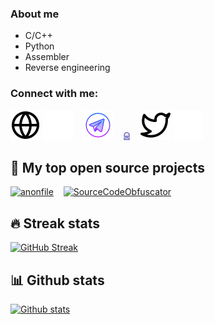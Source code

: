 ### About me

- C/C++
- Python
- Assembler
- Reverse engineering

### Connect with me:

[![website](./img/globe-light.svg)](https://nexan.pro#gh-light-mode-only)
[![website](./img/globe-dark.svg)](https://nexan.pro#gh-dark-mode-only)
&nbsp;&nbsp; 
[![website](./img/telegram-app.svg)](https://t.me/nexan_pro)
&nbsp;&nbsp;
<img src="./img/protonmail.svg" width=2.6% height=2.6%>
&nbsp;&nbsp;
[![website](./img/twitter-light.svg)](https://twitter.com/0x000N3X4N#gh-light-mode-only)
[![website](./img/twitter-dark.svg)](https://twitter.com/0x000N3X4N#gh-dark-mode-only)

## 📘 My top open source projects

<!-- Repo info cards - https://github.com/anuraghazra/github-readme-stats -->
<!-- Small repo cards (fork) - https://github.com/DenverCoder1/github-readme-stats -->
<p align="left">
  <a href="https://github.com/0x0000N3X4N/anonfile"><img width="500" src="https://github-readme-stats-nu-ebon.vercel.app/api/pin/?username=0x000N3X4N&repo=anonfile&theme=nightowl&bg_color=1F222E&title_color=F85D7F&hide_border=true&icon_color=F8D866&show_icons=false" alt="anonfile"></a>
  &nbsp;&nbsp;
  <a href="https://github.com/0x000N3X4N/SourceCodeObfuscator"><img width="500" src="https://github-readme-stats-nu-ebon.vercel.app/api/pin/?username=0x000N3X4N&repo=SourceCodeObfuscator&theme=nightowl&bg_color=1F222E&title_color=F85D7F&hide_border=true&icon_color=F8D866&show_icons=false" alt="SourceCodeObfuscator"></a>
  </p>

## 🔥 Streak stats

[![GitHub Streak](https://github-readme-streak-stats1337.herokuapp.com/?user=0x000N3X4N&theme=buefy-dark)](https://git.io/streak-stats)

## 📊 Github stats
[![Github stats](https://github-readme-stats-nu-ebon.vercel.app/api?username=0x000N3X4N&show_icons=true&theme=nightowl)](https://github.com/0x000N3X4N/github-readme-stats)


<!--
**0x000N3X4N/0x000N3X4N** is a ✨ _special_ ✨ repository because its `README.md` (this file) appears on your GitHub profile.

Here are some ideas to get you started:

- 🔭 I’m currently working on ...
- 🌱 I’m currently learning ...
- 👯 I’m looking to collaborate on ...
- 🤔 I’m looking for help with ...
- 💬 Ask me about ...
- 📫 How to reach me: ...
- 😄 Pronouns: ...
- ⚡ Fun fact: ...
-->
